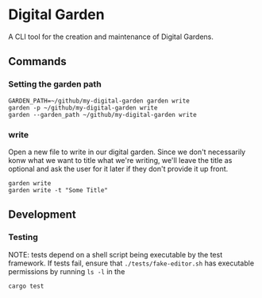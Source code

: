 # Digital Garden

A CLI tool for the creation and maintenance of Digital Gardens.

## Commands

### Setting the garden path

```shell
GARDEN_PATH=~/github/my-digital-garden garden write
garden -p ~/github/my-digital-garden write
garden --garden_path ~/github/my-digital-garden write
```

### write

Open a new file to write in our digital garden. Since we don't necessarily konw what we want
to title what we're writing, we'll leave the title as optional and ask the user for it later
if they don't provide it up front.

```shell
garden write
garden write -t "Some Title"
```

## Development

### Testing
NOTE: tests depend on a shell script being executable by the test framework. If tests fail, ensure that `./tests/fake-editor.sh` has executable permissions by running `ls -l` in the 


```shell
cargo test
```